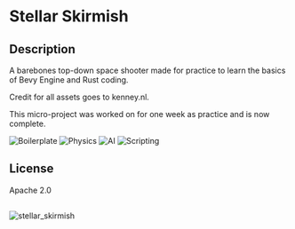 # Stellar Skirmish

## Description
A barebones top-down space shooter made for practice to learn the basics of Bevy Engine and Rust coding.

Credit for all assets goes to kenney.nl.

This micro-project was worked on for one week as practice and is now complete.

![Boilerplate](https://img.shields.io/badge/Boilerplate-Complete-green)
![Physics](https://img.shields.io/badge/Basic_Physics-Complete-green)
![AI](https://img.shields.io/badge/Simple_AI-Complete-green)
![Scripting](https://img.shields.io/badge/Basic_Scripting-Complete-green)

## License
Apache 2.0

##
![stellar_skirmish](https://github.com/A-J-V/stellar_skirmish/assets/72227828/b1a98340-4172-401a-9247-3cf3f23ed752)
